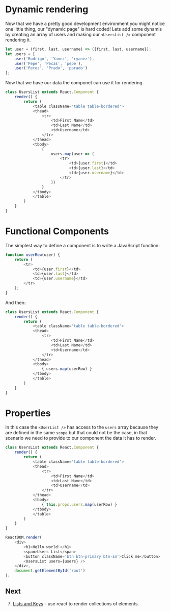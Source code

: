 # Dynamic rendering
Now that we have a pretty good development environment you might notice one little thing, our "dynamic page" is hard coded! Lets add some dynamis by creating an array of users and making our `<UsersList />` component rendering it.
```js
let user = (first, last, username) => ({first, last, username});
let users = [
    user('Rodrigo', 'Yanez', 'ryanez'),
    user('Pepe', 'Pecas', 'pepe'),
    user('Perez', 'Prado', 'pprado')
];
```
Now that we have our data the componet can use it for rendering.
```js
class UsersList extends React.Component {
    render() {
        return (
            <table className='table table-bordered'>
            <thead>
                <tr>
                    <td>First Name</td>
                    <td>Last Name</td>
                    <td>Username</td>
                </tr>
            </thead>
            <tbody>
                {
                    users.map(user => (
                        <tr>
                            <td>{user.first}</td>
                            <td>{user.last}</td>
                            <td>{user.username}</td>
                        </tr>
                    ))
                }
            </tbody>
            </table>            
        )
    }
}
```

# Functional Components
The simplest way to define a component is to write a JavaScript function:
```js
function userRow(user) {
    return (
        <tr>
            <td>{user.first}</td>
            <td>{user.last}</td>
            <td>{user.username}</td>
        </tr>
    );
}
```
And then:
```js
class UsersList extends React.Component {
    render() {
        return (
            <table className='table table-bordered'>
            <thead>
                <tr>
                    <td>First Name</td>
                    <td>Last Name</td>
                    <td>Username</td>
                </tr>
            </thead>
            <tbody>
                { users.map(userRow) }
            </tbody>
            </table>            
        )
    }
}
```
# Properties
In this case the `<UserList />` has access to the `users` array because they are defined in the same `scope` but that could not be the case, in that scenario we need to provide to our component the data it has to render.
```js
class UsersList extends React.Component {
    render() {
        return (
            <table className='table table-bordered'>
            <thead>
                <tr>
                    <td>First Name</td>
                    <td>Last Name</td>
                    <td>Username</td>
                </tr>
            </thead>
            <tbody>
                { this.props.users.map(userRow) }
            </tbody>
            </table>            
        )
    }
}
```
```js
ReactDOM.render(
    <div>
        <h1>Hello world!</h1>
        <span>Users List</span>
        <button className='btn btn-primary btn-sm'>Click me</button>
        <UsersList users={users} />
    </div>,
    document.getElementById('root')
);
```
## Next
7. [Lists and Keys](ch-07.md) - use react to render collections of elements.
